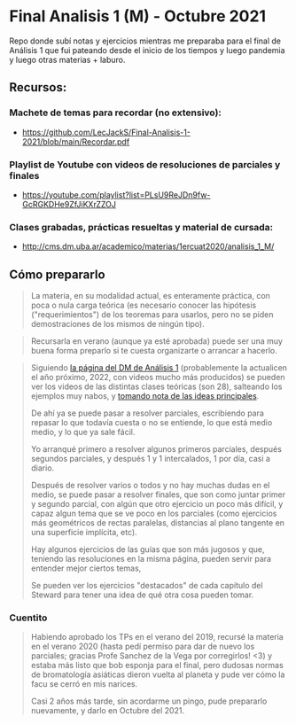 # Final Analisis 1 (M) - Octubre 2021

Repo donde subí notas y ejercicios mientras me preparaba para el final de Análisis 1 que fui pateando desde el inicio de los tiempos y luego pandemia y luego otras materias + laburo.

## Recursos:

### Machete de temas para recordar (no extensivo):
* https://github.com/LecJackS/Final-Analisis-1-2021/blob/main/Recordar.pdf

### Playlist de Youtube con videos de resoluciones de parciales y finales
* https://youtube.com/playlist?list=PLsU9ReJDn9fw-GcRGKDHe9ZfJiKXrZZOJ

### Clases grabadas, prácticas resueltas y material de cursada:
* http://cms.dm.uba.ar/academico/materias/1ercuat2020/analisis_1_M/

## Cómo prepararlo

> La materia, en su modalidad actual, es enteramente práctica, con poca o nula carga teórica (es necesario conocer las hipótesis ("requerimientos") de los teoremas para usarlos, pero no se piden demostraciones de los mismos de ningún tipo). 

> Recursarla en verano (aunque ya esté aprobada) puede ser una muy buena forma preparlo si te cuesta organizarte o arrancar a hacerlo.

> Siguiendo [la página del DM de Análisis 1](http://cms.dm.uba.ar/academico/materias/1ercuat2020/analisis_1_M/) (probablemente la actualicen el año próximo, 2022, con videos mucho más producidos) se pueden ver los videos de las distintas clases teóricas (son 28), salteando los ejemplos muy nabos, y [tomando nota de las ideas principales](./Notas).
> 
> De ahí ya se puede pasar a resolver parciales, escribiendo para repasar lo que todavía cuesta o no se entiende, lo que está medio medio, y lo que ya sale fácil.
> 
> Yo arranqué primero a resolver algunos primeros parciales, después segundos parciales, y después 1 y 1 intercalados, 1 por día, casi a diario.
> 
> Después de resolver varios o todos y no hay muchas dudas en el medio, se puede pasar a resolver finales, que son como juntar primer y segundo parcial, con algún que otro ejercicio un poco más difícil, y capaz algun tema que se ve poco en los parciales (como ejercicios más geométricos de rectas paralelas, distancias al plano tangente en una superficie implícita, etc).
> 
> Hay algunos ejercicios de las guías que son más jugosos y que, teniendo las resoluciones en la misma página, pueden servir para entender mejor ciertos temas, 
> 
> Se pueden ver los ejercicios "destacados" de cada capítulo del Steward para tener una idea de qué otra cosa pueden tomar.

### Cuentito

> Habiendo aprobado los TPs en el verano del 2019, recursé la materia en el verano 2020 (hasta pedí permiso para dar de nuevo los parciales; gracias Profe Sanchez de la Vega por corregirlos! <3) y estaba más listo que bob esponja para el final, pero dudosas normas de bromatología asiáticas dieron vuelta al planeta y pude ver cómo la facu se cerró en mis narices.
>
> Casi 2 años más tarde, sin acordarme un pingo, pude prepararlo nuevamente, y darlo en Octubre del 2021.



